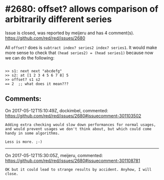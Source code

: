 
#2680: offset? allows comparison of arbitrarily different series
================================================================================
Issue is closed, was reported by meijeru and has 4 comment(s).
<https://github.com/red/red/issues/2680>

All `offset?` does is `subtract index? series2 index? series1`. It would make more sense to check that
`(head series2) = (head series1)` because now we can do the following:
```

>> s1: next next "abcdefg"
>> s2: at [1 2 3 4 5 6 7 8] 5
>> offset? s1 s2
== 2  ;; what does it mean??? 
```



Comments:
--------------------------------------------------------------------------------

On 2017-05-12T15:10:49Z, dockimbel, commented:
<https://github.com/red/red/issues/2680#issuecomment-301103502>

    Adding extra checking would slow down performances for normal usages, and would prevent usages we don't think about, but which could come handy in some algorithms.
    
    Less is more. ;-)

--------------------------------------------------------------------------------

On 2017-05-12T15:30:05Z, meijeru, commented:
<https://github.com/red/red/issues/2680#issuecomment-301108781>

    OK but it could lead to strange results by accident. Anyhow, I will close.

